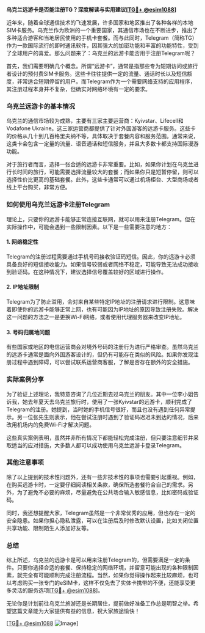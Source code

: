 **乌克兰远游卡是否能注册TG？深度解读与实用建议[[TG💪+ @esim1088](https://t.me/s/esim1088)]**

近年来，随着全球通信技术的飞速发展，许多国家和地区推出了各种各样的本地SIM卡服务。乌克兰作为欧洲的一个重要国家，其通信市场也在不断进步，推出了多种适合游客和当地居民使用的手机卡套餐。而与此同时，Telegram（简称TG）作为一款国际流行的即时通讯软件，因其强大的加密功能和丰富的功能特性，受到了全球用户的喜爱。那么问题来了：乌克兰的远游卡能否用于注册Telegram呢？

首先，我们需要明确几个概念。所谓“远游卡”，通常是指那些专为短期访问或旅行者设计的预付费SIM卡服务。这些卡往往提供一定的流量、通话时长以及短信额度，非常适合短期停留的用户。而Telegram作为一个需要网络支持的应用程序，其注册过程本身并不复杂，但确实对网络环境有一定的要求。

### **乌克兰远游卡的基本情况**

乌克兰的通信市场较为成熟，主要有三家主要运营商：Kyivstar、Lifecell和Vodafone Ukraine。这三家运营商都提供了针对外国游客的远游卡服务。这些卡的价格从几十到几百格里夫纳不等，具体取决于套餐内容和服务范围。通常来说，这类卡会包含一定量的流量、语音通话和短信服务，并且大多数卡都支持国际漫游功能。

对于旅行者而言，选择一张合适的远游卡非常重要。比如，如果你计划在乌克兰进行长时间的旅行，可能需要选择流量较大的套餐；而如果你只是短暂停留，则可以选择性价比更高的基础套餐。此外，这些卡通常可以通过机场柜台、大型商场或者线上平台购买，非常方便。

### **如何使用乌克兰远游卡注册Telegram**

理论上，只要你的远游卡能够正常连接互联网，就可以用来注册Telegram。但在实际操作中，可能会遇到一些限制因素。以下是一些需要注意的地方：

#### **1. 网络稳定性**
Telegram的注册过程需要通过手机号码接收验证码短信。因此，你的远游卡必须具备良好的短信接收能力。如果信号较弱或者网络不稳定，可能导致无法成功接收到验证码。在这种情况下，建议选择信号覆盖较好的区域进行操作。

#### **2. IP地址限制**
Telegram为了防止滥用，会对来自某些特定IP地址的注册请求进行限制。这意味着即使你的远游卡能够正常上网，也有可能因为IP地址的原因导致注册失败。解决这一问题的方法之一是更换Wi-Fi网络，或者使用代理服务器来改变IP地址。

#### **3. 号码归属地问题**
有些国家或地区的电信运营商会对境外号码的注册行为进行严格审查。虽然乌克兰的远游卡通常是面向外国游客设计的，但仍有可能存在类似的风险。如果你发现注册过程中遇到障碍，可以尝试联系运营商客服，了解是否存在额外的安全措施。

### **实际案例分享**

为了验证上述理论，我特意咨询了几位近期去过乌克兰的朋友。其中一位李小姐告诉我，她去年夏天去乌克兰旅行时，使用了一张Kyivstar的远游卡，顺利完成了Telegram的注册。她提到，当时她的手机信号很好，而且也没有遇到任何异常提示。另一位张先生则表示，他在尝试注册时遇到了验证码迟迟未到达的情况，后来改用机场内的免费Wi-Fi才解决问题。

这些真实案例表明，虽然并非所有情况下都能轻松完成注册，但只要注意细节并采取适当的应对措施，大多数人都可以成功使用乌克兰远游卡登录Telegram。

### **其他注意事项**

除了以上提到的技术性问题外，还有一些非技术性的事项也需要引起重视。例如，在购买远游卡时，一定要仔细阅读相关条款，确保所选套餐符合自己的需求。另外，为了避免不必要的麻烦，尽量避免在公共场合输入敏感信息，比如密码或验证码。

同时，我还想提醒大家，Telegram虽然是一个非常优秀的应用，但也存在一定的安全隐患。如果你担心隐私泄露，可以在注册后及时修改默认设置，比如关闭位置共享功能、限制陌生人添加好友等。

### **总结**

综上所述，乌克兰的远游卡是可以用来注册Telegram的，但需要满足一定的条件。只要你选择合适的套餐、保持稳定的网络环境，并留意可能出现的各种限制因素，就完全有可能顺利完成注册流程。当然，如果你觉得操作起来比较麻烦，也可以考虑购买一张专门的eSIM卡，这样不仅免去了实体卡携带的不便，还能享受更多灵活的服务选项[[TG💪+ @esim1088](https://t.me/s/esim1088)]。

无论你是计划前往乌克兰旅游还是长期居住，提前做好准备工作总是明智之举。希望这篇文章能为大家提供有益的信息，祝大家旅途愉快！

[[TG💪+ @esim1088](https://t.me/s/esim1088) ![Image](https://i.postimg.cc/4NQfJmqS/Snipaste-2025-05-13-00-14-12.png)]